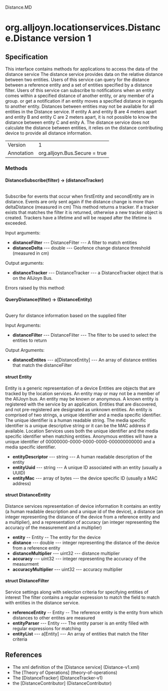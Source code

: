 Distance.MD

# org.alljoyn.locationservices.Distance.Distance version 1
## Specification
This interface contains methods for applications to access the data of the distance service
The distance service provides data on the relative distance between two entities.
Users of this service can query for the distance between a reference entity and a set of entities specified by a distance filter.
Users of this service can subscribe to notifications when an entity comes within a specified distance of another entity, or any member of a group.
or get a notification if an entity moves a specified distance in regards to another entity.
Distances between entities may not be available for all entities in the Distance service. 
If entity A and entity B are 4 meters apart and entity B and entity C are 2 meters apart, it is not possible to know the distance between entity C and enity A. 
The distance service does not calculate the distance between entities, it relies on the distance contributing device to provide all distance information.

|                       |                                                                       |
|-----------------------|-----------------------------------------------------------------------|
| Version               | 1                                                                     |
| Annotation            | org.alljoyn.Bus.Secure = true                                         |


### Methods

#### DistanceSubscribe(filter) -> (distanceTracker)

|                       |                                             |
|-----------------------|---------------------------------------------|


Subscribe for events that occur when firstEntity and secondEntity are in distance.
Events are only sent again if the distance change is  more than deltaDistance (measured in cm)
This method returns a tracker. 
If a tracker exists that matches the filter it is returned,
otherwise a new tracker object is created.
Trackers have a lifetime and will be reaped after the lifetime is exceeded.

Input arguments:

  * **distanceFilter** --- DistanceFilter --- A filter to match entities
  * **distanceDelta** --- double --- Geofence change distance threshold (measured in cm)
  

Output arguments:

  * **distanceTracker** --- DistanceTracker --- a DistanceTracker object that is on the AllJoyn Bus.

Errors raised by this method:

#### QueryDistance(filter) -> (DistanceEntity)
|                       |                                             |
|-----------------------|---------------------------------------------|

Query for distance information based on the supplied filter

Input Arguments:

* **distanceFilter** --- DistanceFilter --- The filter to be used to select the entities to return 

Output Arguments:

* **distanceEntites** --- a[DistanceEntity] --- An array of distance entities that match the distanceFilter


#### struct Entity

Entity is a generic representation of a device
Entities are objects that are tracked by the location services.
An entity may or may not be a member of the AllJoyn bus. 
An entity may be known or anonymous. 
A known entity is registered with the service by an application. 
Entities that are discovered, and not pre-registered are designated as unknown entities.
An entity is comprised of two strings, a unique identifier and a media specific identifier. 
The unique identifier is a human readable string.
The media specific identifier is a unique descriptive string or it can be the MAC address if available. 
Location Services uses both the unique identifier and the media specific identifier when matching 
entities. Anonymous entities will have a unique identifier of 00000000-0000-0000-0000-000000000000
and a media specific identifier.

  * **entityDescriptor** --- string --- A human readable description of the entity
  * **entityUuid** --- string --- A unique ID associated with an entity (usually a UUID)
  * **entityMac** --- array of bytes --- the device specific ID (usually a MAC address)
 
#### struct DistanceEntity

Distance services representation of device information
It contains an entity (a human readable description and a unique id of the device), a distance (an integer
representing the distance of the device from a reference entity and a multiplier), and a representation of accuracy (an integer
representing the accuracy of the measurement and a multiplier)

  * **entity** -- Entity -- The entity for the device
  * **distance** --- double --- integer representing the distance of the device from a reference entity  
  * **distanceMultiplier** --- uint32 --- distance multiplier  
  * **accuracy** --- uint32 --- integer representing the accuracy of the measurment  
  * **accuracyMultiplier** --- uint32 --- accuracy multiplier


#### struct DistanceFilter

Service settings along with selection criteria for specifying entities of interest
The filter contains a regular expression to match the field to match with entities in the distance service.

  * **referenceEntity** -- Entity -- The reference entity is the entity from which distances to other entites are measured
  * **entityParser** --- Entity --- The entity parser is an entity filled with regular expressions for matching
  * **entityList** --- a[Entity] --- An array of entities that match the filter criteria


## References

  * The xml definition of the [Distance service] (Distance-v1.xml)
  * The [Theory of Operations] (theory-of-operations)
  * The [DistanceTracker] (DistanceTracker-v1)
  * the [DistanceContributor] (DistanceContributor)
